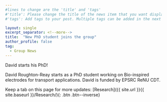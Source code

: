 ```yaml
---
#lines to change are the 'title' and 'tags'
#'title': Please change the title of the news item that you want displayed on the page 'News'
#'tags': Add tags to your post. Multiple tags can be added in the next line. The current list shows the ones already on the website. If your desired tag matches these then please retain, otherwise you can add more. Please make sure of the letter case; we would not want repeats like 'jobs' and 'jobs'

layout: single
excerpt_separator: <!--more-->
title:  "New PhD student joins the group"
author_profile: false		
tag: 							
  - Group News
---
```


David starts his PhD!

<!--more-->

David Roughton-Reay starts as a PhD student working on Bio-inspired electrodes for transport applications. David is funded by EPSRC ReNU CDT. 

Keep a tab on this page for more updates: [Research]({{ site.url }}{{ site.baseurl }}/Research/){: .btn .btn--inverse}
